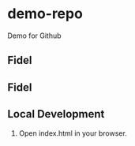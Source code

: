 # demo-repo
Demo for Github
## Fidel
## Fidel

## Local Development

1. Open index.html in your browser.